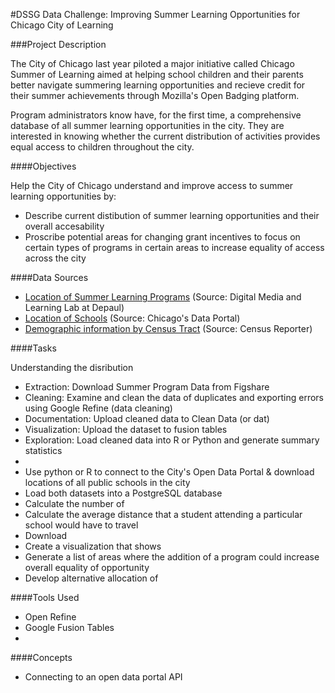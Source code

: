 #DSSG Data Challenge: Improving Summer Learning Opportunities for Chicago City of Learning

###Project Description

The City of Chicago last year piloted a major initiative called Chicago Summer of Learning aimed at helping school children and their parents better navigate summering learning opportunities and recieve credit for their summer achievements through Mozilla's Open Badging platform.

Program administrators know have, for the first time, a comprehensive database of all summer learning opportunities in the city. They are interested in knowing whether the current distribution of activities provides equal access to children throughout the city.

####Objectives

Help the City of Chicago understand and improve access to summer learning opportunities by:

- Describe current distibution of summer learning opportunities and their overall accesability
- Proscribe potential areas for changing grant incentives to focus on certain types of programs in certain areas to increase equality of access across the city

####Data Sources

- [Location of Summer Learning Programs](http://files.figshare.com/1515450/schedule_program_export.csv) (Source: Digital Media and Learning Lab at Depaul)
- [Location of Schools](https://data.cityofchicago.org/Education/Chicago-Public-Schools-School-Locations/fpnr-72q8?category=Education&view_name=Chicago-Public-Schools-School-Locations) (Source: Chicago's Data Portal)
- [Demographic information by Census Tract](http://censusreporter.org/) (Source: Census Reporter)


####Tasks

Understanding the disribution

- Extraction: Download Summer Program Data from Figshare
- Cleaning: Examine and clean the data of duplicates and exporting errors using Google Refine (data cleaning) 
- Documentation: Upload cleaned data to Clean Data (or dat)
- Visualization: Upload the dataset to fusion tables
- Exploration: Load cleaned data into R or Python and generate summary statistics 
- 
- Use python or R to connect to the City's Open Data Portal & download locations of all public schools in the city
- Load both datasets into a PostgreSQL database
- Calculate the number of 
- Calculate the average distance that a student attending a particular school would have to travel
- Download
- Create a visualization that shows
- Generate a list of areas where the addition of a program could increase overall equality of opportunity
- Develop alternative allocation of

####Tools Used
- Open Refine
- Google Fusion Tables
- 

####Concepts
- Connecting to an open data portal API




